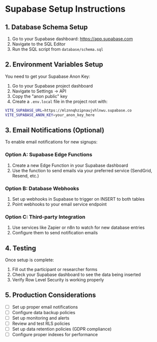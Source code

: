 # Supabase Setup Instructions

## 1. Database Schema Setup

1. Go to your Supabase dashboard: https://app.supabase.com
2. Navigate to the SQL Editor
3. Run the SQL script from `database/schema.sql`

## 2. Environment Variables Setup

You need to get your Supabase Anon Key:

1. Go to your Supabase project dashboard
2. Navigate to Settings → API
3. Copy the "anon public" key
4. Create a `.env.local` file in the project root with:

```bash
VITE_SUPABASE_URL=https://mlznnqhzipnaujvhlnwu.supabase.co
VITE_SUPABASE_ANON_KEY=your_anon_key_here
```

## 3. Email Notifications (Optional)

To enable email notifications for new signups:

### Option A: Supabase Edge Functions
1. Create a new Edge Function in your Supabase dashboard
2. Use the function to send emails via your preferred service (SendGrid, Resend, etc.)

### Option B: Database Webhooks
1. Set up webhooks in Supabase to trigger on INSERT to both tables
2. Point webhooks to your email service endpoint

### Option C: Third-party Integration
1. Use services like Zapier or n8n to watch for new database entries
2. Configure them to send notification emails

## 4. Testing

Once setup is complete:
1. Fill out the participant or researcher forms
2. Check your Supabase dashboard to see the data being inserted
3. Verify Row Level Security is working properly

## 5. Production Considerations

- [ ] Set up proper email notifications
- [ ] Configure data backup policies
- [ ] Set up monitoring and alerts
- [ ] Review and test RLS policies
- [ ] Set up data retention policies (GDPR compliance)
- [ ] Configure proper indexes for performance
